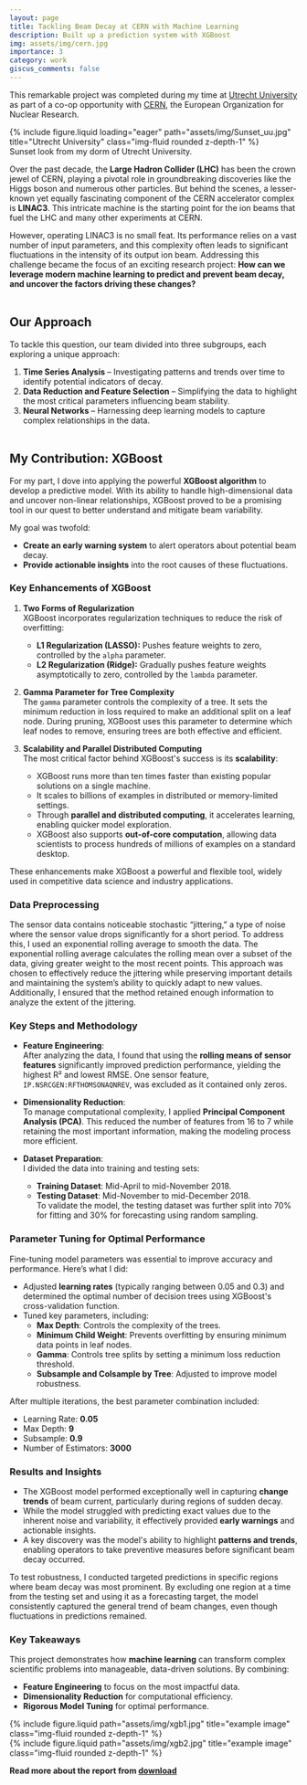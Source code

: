 ```yaml
---
layout: page
title: Tackling Beam Decay at CERN with Machine Learning
description: Built up a prediction system with XGBoost
img: assets/img/cern.jpg
importance: 3
category: work
giscus_comments: false
---
```


This remarkable project was completed during my time at [Utrecht University](https://en.wikipedia.org/wiki/Utrecht_University) as part of a co-op opportunity with [CERN](https://home.cern/), the European Organization for Nuclear Research.

<div class="row">
    <div class="col-sm mt-3 mt-md-0">
        {% include figure.liquid loading="eager" path="assets/img/Sunset_uu.jpg" title="Utrecht University" class="img-fluid rounded z-depth-1" %}
    </div>
</div>
<div class="caption">
    Sunset look from my dorm of Utrecht University. 
</div>

Over the past decade, the **Large Hadron Collider (LHC)** has been the crown jewel of CERN, playing a pivotal role in groundbreaking discoveries like the Higgs boson and numerous other particles. But behind the scenes, a lesser-known yet equally fascinating component of the CERN accelerator complex is **LINAC3**. This intricate machine is the starting point for the ion beams that fuel the LHC and many other experiments at CERN.

However, operating LINAC3 is no small feat. Its performance relies on a vast number of input parameters, and this complexity often leads to significant fluctuations in the intensity of its output ion beam. Addressing this challenge became the focus of an exciting research project: **How can we leverage modern machine learning to predict and prevent beam decay, and uncover the factors driving these changes?**<br><br>

## Our Approach

To tackle this question, our team divided into three subgroups, each exploring a unique approach:

1. **Time Series Analysis** – Investigating patterns and trends over time to identify potential indicators of decay.
2. **Data Reduction and Feature Selection** – Simplifying the data to highlight the most critical parameters influencing beam stability.
3. **Neural Networks** – Harnessing deep learning models to capture complex relationships in the data.<br><br>

## My Contribution: XGBoost

For my part, I dove into applying the powerful **XGBoost algorithm** to develop a predictive model. With its ability to handle high-dimensional data and uncover non-linear relationships, XGBoost proved to be a promising tool in our quest to better understand and mitigate beam variability.

My goal was twofold:

- **Create an early warning system** to alert operators about potential beam decay.
- **Provide actionable insights** into the root causes of these fluctuations.

### Key Enhancements of XGBoost

1. **Two Forms of Regularization**  
   XGBoost incorporates regularization techniques to reduce the risk of overfitting:

   - **L1 Regularization (LASSO):** Pushes feature weights to zero, controlled by the `alpha` parameter.
   - **L2 Regularization (Ridge):** Gradually pushes feature weights asymptotically to zero, controlled by the `lambda` parameter.

2. **Gamma Parameter for Tree Complexity**  
   The `gamma` parameter controls the complexity of a tree. It sets the minimum reduction in loss required to make an additional split on a leaf node. During pruning, XGBoost uses this parameter to determine which leaf nodes to remove, ensuring trees are both effective and efficient.

3. **Scalability and Parallel Distributed Computing**  
   The most critical factor behind XGBoost's success is its **scalability**:
   - XGBoost runs more than ten times faster than existing popular solutions on a single machine.
   - It scales to billions of examples in distributed or memory-limited settings.
   - Through **parallel and distributed computing**, it accelerates learning, enabling quicker model exploration.
   - XGBoost also supports **out-of-core computation**, allowing data scientists to process hundreds of millions of examples on a standard desktop.

These enhancements make XGBoost a powerful and flexible tool, widely used in competitive data science and industry applications.

### Data Preprocessing

The sensor data contains noticeable stochastic “jittering,” a type of noise where the sensor value drops significantly for a short period. To address this, I used an exponential rolling average to smooth the data. The exponential rolling average calculates the rolling mean over a subset of the data, giving greater weight to the most recent points. This approach was chosen to effectively reduce the jittering while preserving important details and maintaining the system’s ability to quickly adapt to new values. Additionally, I ensured that the method retained enough information to analyze the extent of the jittering.

### Key Steps and Methodology

- **Feature Engineering**:  
  After analyzing the data, I found that using the **rolling means of sensor features** significantly improved prediction performance, yielding the highest R² and lowest RMSE. One sensor feature, `IP.NSRCGEN:RFTHOMSONAQNREV`, was excluded as it contained only zeros.

- **Dimensionality Reduction**:  
  To manage computational complexity, I applied **Principal Component Analysis (PCA)**. This reduced the number of features from 16 to 7 while retaining the most important information, making the modeling process more efficient.

- **Dataset Preparation**:  
  I divided the data into training and testing sets:
  - **Training Dataset**: Mid-April to mid-November 2018.
  - **Testing Dataset**: Mid-November to mid-December 2018.  
    To validate the model, the testing dataset was further split into 70% for fitting and 30% for forecasting using random sampling.

### Parameter Tuning for Optimal Performance

Fine-tuning model parameters was essential to improve accuracy and performance. Here’s what I did:

- Adjusted **learning rates** (typically ranging between 0.05 and 0.3) and determined the optimal number of decision trees using XGBoost's cross-validation function.
- Tuned key parameters, including:
  - **Max Depth**: Controls the complexity of the trees.
  - **Minimum Child Weight**: Prevents overfitting by ensuring minimum data points in leaf nodes.
  - **Gamma**: Controls tree splits by setting a minimum loss reduction threshold.
  - **Subsample and Colsample by Tree**: Adjusted to improve model robustness.

After multiple iterations, the best parameter combination included:

- Learning Rate: **0.05**
- Max Depth: **9**
- Subsample: **0.9**
- Number of Estimators: **3000**

### Results and Insights

- The XGBoost model performed exceptionally well in capturing **change trends** of beam current, particularly during regions of sudden decay.
- While the model struggled with predicting exact values due to the inherent noise and variability, it effectively provided **early warnings** and actionable insights.
- A key discovery was the model's ability to highlight **patterns and trends**, enabling operators to take preventive measures before significant beam decay occurred.

To test robustness, I conducted targeted predictions in specific regions where beam decay was most prominent. By excluding one region at a time from the testing set and using it as a forecasting target, the model consistently captured the general trend of beam changes, even though fluctuations in predictions remained.

### Key Takeaways

This project demonstrates how **machine learning** can transform complex scientific problems into manageable, data-driven solutions. By combining:

- **Feature Engineering** to focus on the most impactful data.
- **Dimensionality Reduction** for computational efficiency.
- **Rigorous Model Tuning** for optimal performance.

<div class="row justify-content-center">
  <!-- First Image -->
  <div class="col-sm-6 mt-3 mt-md-0">
    {% include figure.liquid path="assets/img/xgb1.jpg" title="example image" class="img-fluid rounded z-depth-1" %}
  </div>

  <!-- Second Image -->
  <div class="col-sm-6 mt-3 mt-md-0">
    {% include figure.liquid path="assets/img/xgb2.jpg" title="example image" class="img-fluid rounded z-depth-1" %}
  </div>
</div>

**Read more about the report from [download](<(/assets/docs/cern_pdf.pdf)>)**
